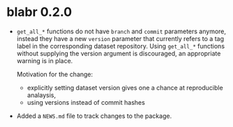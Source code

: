 # blabr 0.2.0

* `get_all_*` functions do not have `branch` and `commit` parameters anymore,
  instead they have a new `version` parameter that currently refers to a tag
  label in the corresponding dataset repository. Using `get_all_*` functions
  without supplying the version argument is discouraged, an appropriate warning
  is in place.
  
  Motivation for the change:
  - explicitly setting dataset version gives one a chance at reproducible
    analaysis,
  - using versions instead of commit hashes
* Added a `NEWS.md` file to track changes to the package.
